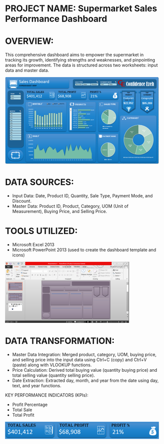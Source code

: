 # PROJECT NAME: **Supermarket Sales Performance Dashboard**

# OVERVIEW:  
This comprehensive dashboard aims to empower the supermarket in tracking its growth, identifying strengths and weaknesses, and pinpointing areas for improvement. The data is structured across two worksheets: input data and master data. 

<img src="images/Dashboard Screenshot.png">

# DATA SOURCES: 
-  Input Data: Date, Product ID, Quantity, Sale Type, Payment Mode, and Discount. 
-  Master Data: Product ID, Product, Category, UOM (Unit of Measurement), Buying Price, and Selling Price. 

# TOOLS UTILIZED:  
- Microsoft Excel 2013
- Microsoft PowerPoint 2013 (used to create the dashboard template and icons)
<img src="images/Powerpoint_dashboard template.png" weight="300" height="200">

# DATA TRANSFORMATION:  
- Master Data Integration: Merged product, category, UOM, buying price, and selling price into the input data using Ctrl+C (copy) and Ctrl+V (paste) along with VLOOKUP functions. 
- Price Calculation: Derived total buying value (quantity buying price) and total selling value (quantity selling price). 
- Date Extraction: Extracted day, month, and year from the date using day, text, and year functions. 

KEY PERFORMANCE INDICATORS (KPIs):  
- Profit Percentage 
- Total Sale 
- Total Profit 
<img src="images/KPI.PNG" weight="-100" >
